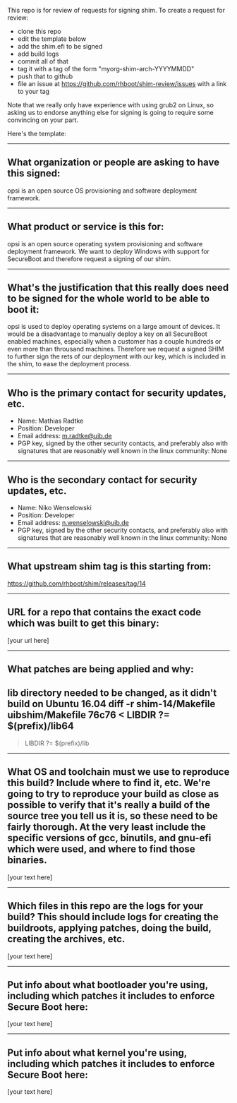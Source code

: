 This repo is for review of requests for signing shim.  To create a request for review:

- clone this repo
- edit the template below
- add the shim.efi to be signed
- add build logs
- commit all of that
- tag it with a tag of the form "myorg-shim-arch-YYYYMMDD"
- push that to github
- file an issue at https://github.com/rhboot/shim-review/issues with a link to your tag

Note that we really only have experience with using grub2 on Linux, so asking
us to endorse anything else for signing is going to require some convincing on
your part.

Here's the template:

-------------------------------------------------------------------------------
What organization or people are asking to have this signed:
-------------------------------------------------------------------------------
opsi is an open source OS provisioning and software deployment framework.

-------------------------------------------------------------------------------
What product or service is this for:
-------------------------------------------------------------------------------
opsi is an open source operating system provisioning and software deployment framework.
We want to deploy Windows with support for SecureBoot and therefore request a signing of our shim.

-------------------------------------------------------------------------------
What's the justification that this really does need to be signed for the whole world to be able to boot it:
-------------------------------------------------------------------------------
opsi is used to deploy operating systems on a large amount of devices. It would be a disadvantage to manually deploy a key on all SecureBoot enabled machines, especially when a customer has a couple hundreds or even more than throusand machines. Therefore we request a signed SHIM to further sign the rets of our deployment with our key, which is included in the shim, to ease the deployment process.

-------------------------------------------------------------------------------
Who is the primary contact for security updates, etc.
-------------------------------------------------------------------------------
- Name: Mathias Radtke
- Position: Developer
- Email address: m.radtke@uib.de
- PGP key, signed by the other security contacts, and preferably also with signatures that are reasonably well known in the linux community: None

-------------------------------------------------------------------------------
Who is the secondary contact for security updates, etc.
-------------------------------------------------------------------------------
- Name: Niko Wenselowski
- Position: Developer
- Email address: n.wenselowski@uib.de
- PGP key, signed by the other security contacts, and preferably also with signatures that are reasonably well known in the linux community: None

-------------------------------------------------------------------------------
What upstream shim tag is this starting from:
-------------------------------------------------------------------------------
https://github.com/rhboot/shim/releases/tag/14

-------------------------------------------------------------------------------
URL for a repo that contains the exact code which was built to get this binary:
-------------------------------------------------------------------------------
[your url here]

-------------------------------------------------------------------------------
What patches are being applied and why:
-------------------------------------------------------------------------------
lib directory needed to be changed, as it didn't build on Ubuntu 16.04
diff -r shim-14/Makefile uibshim/Makefile
76c76
< 	LIBDIR			?= $(prefix)/lib64
---
> 	LIBDIR			?= $(prefix)/lib


-------------------------------------------------------------------------------
What OS and toolchain must we use to reproduce this build?  Include where to find it, etc.  We're going to try to reproduce your build as close as possible to verify that it's really a build of the source tree you tell us it is, so these need to be fairly thorough. At the very least include the specific versions of gcc, binutils, and gnu-efi which were used, and where to find those binaries.
-------------------------------------------------------------------------------
[your text here]

-------------------------------------------------------------------------------
Which files in this repo are the logs for your build?   This should include logs for creating the buildroots, applying patches, doing the build, creating the archives, etc.
-------------------------------------------------------------------------------
[your text here]


-------------------------------------------------------------------------------
Put info about what bootloader you're using, including which patches it includes to enforce Secure Boot here:
-------------------------------------------------------------------------------
[your text here]

-------------------------------------------------------------------------------
Put info about what kernel you're using, including which patches it includes to enforce Secure Boot here:
-------------------------------------------------------------------------------
[your text here]

